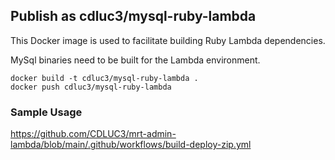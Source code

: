 ## Publish as cdluc3/mysql-ruby-lambda

This Docker image is used to facilitate building Ruby Lambda dependencies.

MySql binaries need to be built for the Lambda environment.

```
docker build -t cdluc3/mysql-ruby-lambda .
docker push cdluc3/mysql-ruby-lambda
```

### Sample Usage

https://github.com/CDLUC3/mrt-admin-lambda/blob/main/.github/workflows/build-deploy-zip.yml
